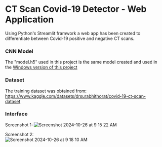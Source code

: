 # CT Scan Covid-19 Detector - Web Application
Using Python's Streamlit framwork a web app has been created to differentiate between Covid-19 positive and negative CT scans. 
### CNN Model
The "model.h5" used in this project is the same model created and used in the [Windows version of this project](https://github.com/Mahdi800/Covid_Detector_Windows_App)
### Dataset
The training dataset was obtained from: https://www.kaggle.com/datasets/drsurabhithorat/covid-19-ct-scan-dataset 
### Interface
Screenshot 1:
![Screenshot 2024-10-26 at 9 15 22 AM](https://github.com/user-attachments/assets/4b283b50-0fed-47cd-b533-a1765d168efd)

Screenshot 2: \
![Screenshot 2024-10-26 at 9 18 10 AM](https://github.com/user-attachments/assets/625d2a6c-6682-49f7-b48c-59294648332e)
